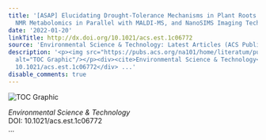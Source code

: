 ```yaml
---
title: '[ASAP] Elucidating Drought-Tolerance Mechanisms in Plant Roots through 1H
  NMR Metabolomics in Parallel with MALDI-MS, and NanoSIMS Imaging Techniques'
date: '2022-01-20'
linkTitle: http://dx.doi.org/10.1021/acs.est.1c06772
source: 'Environmental Science & Technology: Latest Articles (ACS Publications)'
description: '<p><img src="https://pubs.acs.org/na101/home/literatum/publisher/achs/journals/content/esthag/0/esthag.ahead-of-print/acs.est.1c06772/20220120/images/medium/es1c06772_0006.gif"
  alt="TOC Graphic"/></p><div><cite>Environmental Science & Technology</cite></div><div>DOI:
  10.1021/acs.est.1c06772</div> ...'
disable_comments: true
---
```

<p><img src="https://pubs.acs.org/na101/home/literatum/publisher/achs/journals/content/esthag/0/esthag.ahead-of-print/acs.est.1c06772/20220120/images/medium/es1c06772_0006.gif" alt="TOC Graphic"/></p><div><cite>Environmental Science & Technology</cite></div><div>DOI: 10.1021/acs.est.1c06772</div> ...